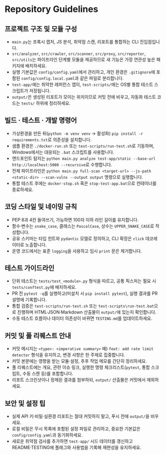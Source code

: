 ﻿# Repository Guidelines

## 프로젝트 구조 및 모듈 구성
- `main.py`는 프록시 캡처, JS 분석, 취약점 스캔, 리포트를 통합하는 CLI 진입점입니다.
- `src/analyzer`, `src/crawler`, `src/scanner`, `src/proxy`, `src/reporter`, `src/utils`는 파이프라인 단계별 모듈을 제공하므로 새 기능은 가장 연관성 높은 패키지에 배치하세요.
- 실행 기본값은 `config/config.yaml`에서 관리하고, 개인 환경은 `.gitignore`에 포함된 `config/config.local.yaml`과 같은 파일로 분리합니다.
- `test-app/`에는 취약한 레퍼런스 앱이, `test-scripts/`에는 OS별 통합 테스트 스크립트가 저장됩니다.
- `output/`은 생성된 리포트가 모이는 위치이므로 커밋 전에 비우고, 자동화 테스트 코드는 `tests/` 하위에 정리하세요.

## 빌드 · 테스트 · 개발 명령어
- 가상환경을 만든 뒤(`python -m venv venv` → 활성화) `pip install -r requirements.txt`로 의존성을 설치합니다.
- 샘플 환경은 `./docker-run.sh` 또는 `test-scripts/run-test.sh`로 기동하며, Windows에서는 대응되는 `.bat` 스크립트를 사용합니다.
- 엔드포인트 탐지는 `python main.py analyze test-app/static --base-url http://localhost:5000 --recursive`로 수행합니다.
- 전체 파이프라인은 `python main.py full-scan <target-url> --js-path <static-dir> --scan-vulns --output output` 명령으로 실행합니다.
- 통합 테스트 후에는 `docker-stop.sh` 혹은 `stop-test-app.bat`으로 컨테이너를 종료하세요.

## 코딩 스타일 및 네이밍 규칙
- PEP 8과 4칸 들여쓰기, 가능하면 100자 이하 라인 길이를 유지합니다.
- 함수·변수는 `snake_case`, 클래스는 `PascalCase`, 상수는 `UPPER_SNAKE_CASE`로 작성합니다.
- 공유 스키마는 타입 힌트와 `pydantic` 모델로 정의하고, CLI 확장은 `click` 데코레이터로 노출합니다.
- 운영 코드에서는 표준 `logging`을 사용하고 임시 `print` 문은 제거합니다.

## 테스트 가이드라인
- 단위 테스트는 `tests/test_<module>.py` 형식을 따르고, 공통 픽스처는 필요 시 `tests/conftest.py`에 배치하세요.
- PR 전 `pytest -q`를 실행하고(미설치 시 `pip install pytest`), 실행 결과를 PR 설명에 기록합니다.
- 통합 검증은 `test-scripts/run-test.sh` 또는 `test-scripts\run-test.bat`으로 진행하며 HTML·JSON·Markdown 산출물이 `output/`에 있는지 확인합니다.
- 수동 테스트 흐름이나 데이터 의존성이 바뀌면 `TESTING.md`를 업데이트하세요.

## 커밋 및 풀 리퀘스트 안내
- 커밋 메시지는 `<type>: <imperative summary>` 예) `feat: add rate limit detector` 형식을 유지하고, 변경 사항은 한 주제로 집중합니다.
- 커밋 본문에는 영향을 받는 모듈·설정, 추후 작업 메모를 간단히 정리하세요.
- 풀 리퀘스트에는 개요, 관련 이슈 링크, 실행한 명령 체크리스트(`pytest`, 통합 스크립트, 수동 스캔 등)를 포함합니다.
- 리포트 스크린샷이나 정제된 결과를 첨부하되, `output/` 산출물은 커밋에서 제외하세요.

## 보안 및 설정 팁
- 실제 API 키·비밀·실환경 리포트는 절대 커밋하지 말고, 푸시 전에 `output/`을 비우세요.
- 로컬 비밀은 무시 목록에 포함된 설정 파일로 관리하고, 중요한 기본값은 `config/config.yaml`과 동기화하세요.
- 새로운 취약점 검사를 추가하면 `test-app/` 시드 데이터를 갱신하고 README·TESTING에 플래그와 사용법을 기록해 재현성을 유지하세요.
